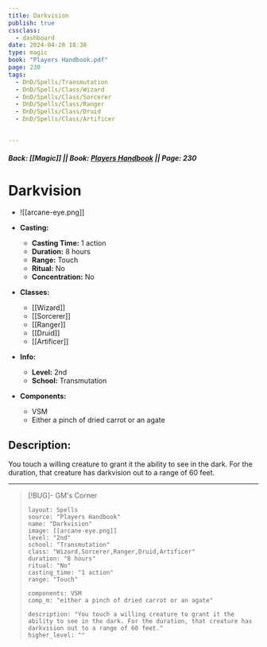```yaml
---
title: Darkvision
publish: true
cssclass:
  - dashboard
date: 2024-04-20 18:30
type: magic
book: "Players Handbook.pdf"
page: 230
tags:
  - DnD/Spells/Transmutation
  - DnD/Spells/Class/Wizard
  - DnD/Spells/Class/Sorcerer
  - DnD/Spells/Class/Ranger
  - DnD/Spells/Class/Druid
  - DnD/Spells/Class/Artificer


---
```


##### Back: [[Magic]] || Book: [Players Handbook](https://drive.google.com/drive/folders/1O5bhpYizcIT5xxAoLOuzCRht_PVS7VSG?usp=sharing) || Page: 230

# Darkvision
- ![[arcane-eye.png]]
- **Casting:**
    - **Casting Time:** 1 action
    - **Duration:** 8 hours
    - **Range:** Touch
    - **Ritual:** No
    - **Concentration:** No
- **Classes:**
    - [[Wizard]]
    - [[Sorcerer]]
    - [[Ranger]]
    - [[Druid]]
    - [[Artificer]]

- **Info:**
    - **Level:** 2nd
    - **School:** Transmutation
- **Components:**
    - VSM
    - Either a pinch of dried carrot or an agate

## Description:
You touch a willing creature to grant it the ability to see in the dark. For the duration, that creature has darkvision out to a range of 60 feet.



---

> [!BUG]- GM's Corner
>
> ```statblock
> layout: Spells
> source: "Players Handbook"
> name: "Darkvision"
> image: [[arcane-eye.png]]
> level: "2nd"
> school: "Transmutation"
> class: "Wizard,Sorcerer,Ranger,Druid,Artificer"
> duration: "8 hours"
> ritual: "No"
> casting_time: "1 action"
> range: "Touch"
>
> components: VSM
> comp_m: "either a pinch of dried carrot or an agate"
>
> description: "You touch a willing creature to grant it the ability to see in the dark. For the duration, that creature has darkvision out to a range of 60 feet."
> higher_level: ""
> ```
